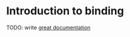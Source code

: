 # Introduction to binding

TODO: write [great documentation](http://jacobian.org/writing/what-to-write/)
